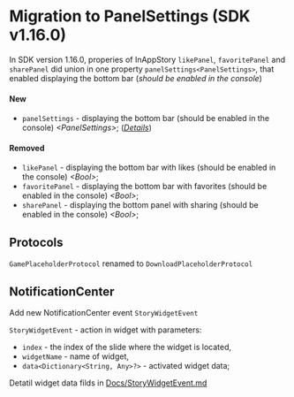# Migration to PanelSettings (SDK v1.16.0)

In SDK version 1.16.0, properies of InAppStory `likePanel`, `favoritePanel` and `sharePanel` did union in one property `panelSettings<PanelSettings>`, that enabled displaying the bottom bar (*should be enabled in the console*)

#### New
* `panelSettings` - displaying the bottom bar (should be enabled in the console) *\<PanelSettings>*; (*[Details](Samples/PanelSettings.md)*)

#### Removed
* `likePanel` - displaying the bottom bar with likes (should be enabled in the console) *\<Bool>*; 
* `favoritePanel` - displaying the bottom bar with favorites (should be enabled in the console) *\<Bool>*; 
* `sharePanel` - displaying the bottom panel with sharing (should be enabled in the console) *\<Bool>*; 

## Protocols

`GamePlaceholderProtocol` renamed to `DownloadPlaceholderProtocol`

## NotificationCenter

Add new NotificationCenter event `StoryWidgetEvent`

`StoryWidgetEvent` - action in widget with parameters:

* `index` - the index of the slide where the widget is located,
* `widgetName` - name of widget,
* `data<Dictionary<String, Any>?>` - activated widget data;

Detatil widget data filds in [Docs/StoryWidgetEvent.md](https://github.com/inappstory/ios-sdk/blob/main/Docs/StoryWidgetEvent.md)